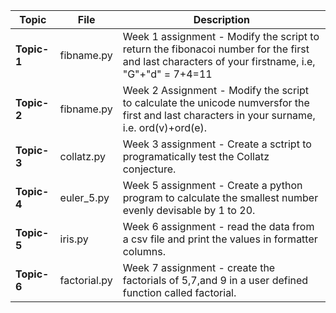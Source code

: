 
Topic|File|Description
-----|----|-----------
**Topic-1**|fibname.py|Week 1 assignment - Modify the script to return the fibonacoi number for the first and last characters of your firstname, i.e,  "G"+"d" = 7+4=11
**Topic-2**|fibname.py|Week 2 Assignment - Modify the script to calculate the unicode numversfor the first and last characters in your surname, i.e. ord(v)+ord(e).
**Topic-3**|collatz.py|Week 3 assignment - Create a sctript to programatically test the Collatz conjecture. 
**Topic-4**|euler_5.py|Week 5 assignment - Create a python program to calculate the smallest number evenly devisable by 1 to 20. 
**Topic-5**|iris.py|Week 6 assignment - read the data from a csv file and print the values in formatter columns.
**Topic-6**|factorial.py|Week 7 assignment - create the factorials of 5,7,and 9 in a user defined function called factorial.

